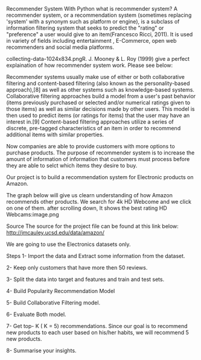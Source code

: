 Recommender System With Python
what is recommender system? A recommender system, or a recommendation system (sometimes replacing 'system' with a synonym such as platform or engine), is a subclass of information filtering system that seeks to predict the "rating" or "preference" a user would give to an item(Francesco Ricci, 2011). It is used in variety of fields including entertainment , E-Commerce, open web recommenders and social media platforms.

collecting-data-1024x834.pngR. J. Mooney & L. Roy (1999) give a perfect explaination of how recommender system work. Please see below:

Recommender systems usually make use of either or both collaborative filtering and content-based filtering (also known as the personality-based approach),[8] as well as other systems such as knowledge-based systems. Collaborative filtering approaches build a model from a user's past behavior (items previously purchased or selected and/or numerical ratings given to those items) as well as similar decisions made by other users. This model is then used to predict items (or ratings for items) that the user may have an interest in.[9] Content-based filtering approaches utilize a series of discrete, pre-tagged characteristics of an item in order to recommend additional items with similar properties.

Now companies are able to provide customers with more options to purchase products. The purpose of recommender system is to increase the amount of information of information that customers must process before they are able to selct which items they desire to buy.

Our project is to build a recommendation system for Electronic products on Amazon.

The graph below will give us clearn understanding of how Amazon recommends other products. We search for 4k HD Webcome and we click on one of them. after scrolling down, It shows the best rating HD Webcams:image.png

Source
The source for the project file can be found at this link below: http://jmcauley.ucsd.edu/data/amazon/

We are going to use the Electronics datasets only.

Steps
1- Import the data and Extract some information from the dataset.

2- Keep only customers that have more then 50 reviews.

3- Split the data into target and features and train and test sets.

4- Build Popularity Recommendation Model

5- Build Collaborative Filtering model.

6- Evaluate Both model.

7- Get top- K ( K = 5) recommendations. Since our goal is to recommend new products to each user based on his/her habits, we will recommend 5 new products.

8- Summarise your insights.
